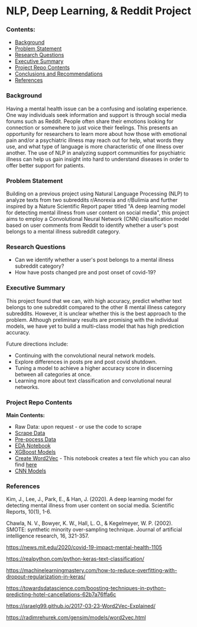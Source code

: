 # NLP, Deep Learning, & Reddit Project

### Contents:
- [Background](#Background)
- [Problem Statement](#Problem-Statement)
- [Research Questions](#Research-Questions)
- [Executive Summary](#Executive-Summary)
- [Project Repo Contents](#Project-Repo-Contents)
- [Conclusions and Recommendations](#Conclusions-and-Recommendations)
- [References](#References)

### Background 
Having a mental health issue can be a confusing and isolating experience. One way individuals seek information and support is through social media forums such as Reddit. People often share their emotions looking for connection or somewhere to just voice their feelings. This presents an opportunity for researchers to learn more about how those with emotional pain and/or a psychiatric illness may reach out for help, what words they use, and what type of language is more characteristic of one illness over another. The use of NLP in analyzing support communities for psychiatric illness can help us gain insight into hard to understand diseases in order to offer better support for patients.

### Problem Statement  
Building on a previous project using Natural Language Processing (NLP) to analyze texts from two subreddits r/Anorexia and r/Bulimia and further inspired by a Nature Scientific Report paper titled "A deep learning model for detecting mental illness from user content on social media", this project aims to employ a Convolutional Neural Network (CNN) classification model based on user comments from Reddit to identify whether a user's post belongs to a mental illness subreddit category.

### Research Questions 
- Can we identify whether a user's post belongs to a mental illness subreddit category? 
- How have posts changed pre and post onset of covid-19?

### Executive Summary 

This project found that we can, with high accuracy, predict whether text belongs to one subreddit compared to the other 8 mental illness category subreddits. However, it is unclear whether this is the best approach to the problem. Although preliminary results are promising with the individual models, we have yet to build a multi-class model that has high prediction accuracy. 

Future directions include: 
- Continuing with the convolutional neural network models.
- Explore differences in posts pre and post covid shutdown.
- Tuning a model to achieve a higher accuracy score in discerning between all categories at once.
- Learning more about text classification and convolutional neural networks. 

### Project Repo Contents

**Main Contents:**
- Raw Data: upon request - or use the code to scrape
- [Scrape Data](./notebooks/step1-scrape_and_clean_data.ipynb)
- [Pre-pocess Data](./notebooks/step2-pre-process_text.ipynb)
- [EDA Notebook](./notebooks/step3-EDA.ipynb)
- [XGBoost Models](./notebooks/step4-model-xgboost-classifier.ipynb)
- [Create Word2Vec](./notebooks/step5-word2vec.ipynb) - This notebook creates a text file which you can also find [here](https://drive.google.com/file/d/18VNCWdM0VRIGSNNx7z_-Q7_Odg_fo6XV/view?usp=sharing) 
- [CNN Models](./notebooks/step6-model-CNN.ipynb)

### References

Kim, J., Lee, J., Park, E., & Han, J. (2020). A deep learning model for detecting mental illness from user content on social media. Scientific Reports, 10(1), 1-6.

Chawla, N. V., Bowyer, K. W., Hall, L. O., & Kegelmeyer, W. P. (2002). SMOTE: synthetic minority over-sampling technique. Journal of artificial intelligence research, 16, 321-357.

https://news.mit.edu/2020/covid-19-impact-mental-health-1105

https://realpython.com/python-keras-text-classification/

https://machinelearningmastery.com/how-to-reduce-overfitting-with-dropout-regularization-in-keras/

https://towardsdatascience.com/boosting-techniques-in-python-predicting-hotel-cancellations-62b7a76ffa6c

https://israelg99.github.io/2017-03-23-Word2Vec-Explained/

https://radimrehurek.com/gensim/models/word2vec.html


